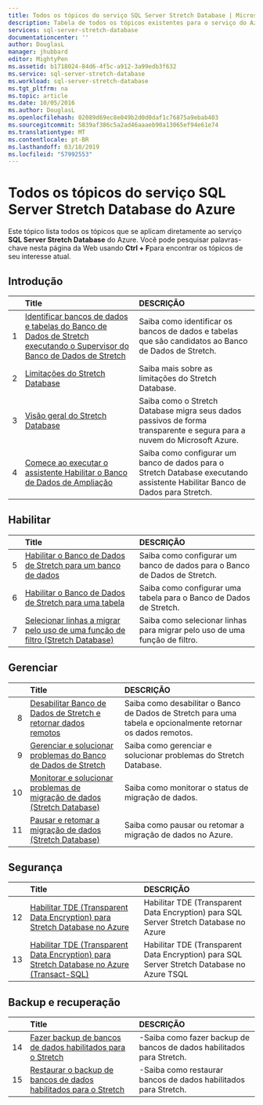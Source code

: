```yaml
---
title: Todos os tópicos do serviço SQL Server Stretch Database | Microsoft Docs
description: Tabela de todos os tópicos existentes para o serviço do Azure nomeado SQL Server Stretch Database existente em https://azure.microsoft.com/documentation/articles/, Título e descrição.
services: sql-server-stretch-database
documentationcenter: ''
author: DouglasL
manager: jhubbard
editor: MightyPen
ms.assetid: b1718024-84d6-4f5c-a912-3a99edb3f632
ms.service: sql-server-stretch-database
ms.workload: sql-server-stretch-database
ms.tgt_pltfrm: na
ms.topic: article
ms.date: 10/05/2016
ms.author: DouglasL
ms.openlocfilehash: 02089d69ec8e049b2d0d0daf1c76875a9ebab403
ms.sourcegitcommit: 5839af386c5a2ad46aaaeb90a13065ef94e61e74
ms.translationtype: MT
ms.contentlocale: pt-BR
ms.lasthandoff: 03/18/2019
ms.locfileid: "57992553"
---
```

# <a name="all-topics-for-azure-sql-server-stretch-database-service"></a>Todos os tópicos do serviço SQL Server Stretch Database do Azure
Este tópico lista todos os tópicos que se aplicam diretamente ao serviço **SQL Server Stretch Database** do Azure. Você pode pesquisar palavras-chave nesta página da Web usando **Ctrl + F**para encontrar os tópicos de seu interesse atual.

## <a name="get-started"></a>Introdução
| &nbsp; | Title | DESCRIÇÃO |
| ---:|:--- |:--- |
| 1 |[Identificar bancos de dados e tabelas do Banco de Dados de Stretch executando o Supervisor do Banco de Dados de Stretch](sql-server-stretch-database-identify-databases.md) |Saiba como identificar os bancos de dados e tabelas que são candidatos ao Banco de Dados de Stretch. |
| 2 |[Limitações do Stretch Database](sql-server-stretch-database-limitations.md) |Saiba mais sobre as limitações do Stretch Database. |
| 3 |[Visão geral do Stretch Database](sql-server-stretch-database-overview.md) |Saiba como o Stretch Database migra seus dados passivos de forma transparente e segura para a nuvem do Microsoft Azure. |
| 4 |[Comece ao executar o assistente Habilitar o Banco de Dados de Ampliação](sql-server-stretch-database-wizard.md) |Saiba como configurar um banco de dados para o Stretch Database executando assistente Habilitar Banco de Dados para Stretch. |

## <a name="enable"></a>Habilitar
| &nbsp; | Title | DESCRIÇÃO |
| ---:|:--- |:--- |
| 5 |[Habilitar o Banco de Dados de Stretch para um banco de dados](sql-server-stretch-database-enable-database.md) |Saiba como configurar um banco de dados para o Banco de Dados de Stretch. |
| 6 |[Habilitar o Banco de Dados de Stretch para uma tabela](sql-server-stretch-database-enable-table.md) |Saiba como configurar uma tabela para o Banco de Dados de Stretch. |
| 7 |[Selecionar linhas a migrar pelo uso de uma função de filtro (Stretch Database)](sql-server-stretch-database-predicate-function.md) |Saiba como selecionar linhas para migrar pelo uso de uma função de filtro. |

## <a name="manage"></a>Gerenciar
| &nbsp; | Title | DESCRIÇÃO |
| ---:|:--- |:--- |
| 8 |[Desabilitar Banco de Dados de Stretch e retornar dados remotos](sql-server-stretch-database-disable.md) |Saiba como desabilitar o Banco de Dados de Stretch para uma tabela e opcionalmente retornar os dados remotos. |
| 9 |[Gerenciar e solucionar problemas do Banco de Dados de Stretch](sql-server-stretch-database-manage.md) |Saiba como gerenciar e solucionar problemas do Stretch Database. |
| 10 |[Monitorar e solucionar problemas de migração de dados (Stretch Database)](sql-server-stretch-database-monitor.md) |Saiba como monitorar o status de migração de dados. |
| 11 |[Pausar e retomar a migração de dados (Stretch Database)](sql-server-stretch-database-pause.md) |Saiba como pausar ou retomar a migração de dados no Azure. |

## <a name="security"></a>Segurança
| &nbsp; | Title | DESCRIÇÃO |
| ---:|:--- |:--- |
| 12 |[Habilitar TDE (Transparent Data Encryption) para Stretch Database no Azure](sql-server-stretch-database-encryption-tde.md) |Habilitar TDE (Transparent Data Encryption) para SQL Server Stretch Database no Azure |
| 13 |[Habilitar TDE (Transparent Data Encryption) para Stretch Database no Azure (Transact-SQL)](sql-server-stretch-database-tde-tsql.md) |Habilitar TDE (Transparent Data Encryption) para SQL Server Stretch Database no Azure TSQL |

## <a name="backup-and-recovery"></a>Backup e recuperação
| &nbsp; | Title | DESCRIÇÃO |
| ---:|:--- |:--- |
| 14 |[Fazer backup de bancos de dados habilitados para o Stretch](sql-server-stretch-database-backup.md) |\-Saiba como fazer backup de bancos de dados habilitados para Stretch. |
| 15 |[Restaurar o backup de bancos de dados habilitados para o Stretch](sql-server-stretch-database-restore.md) |\-Saiba como restaurar bancos de dados habilitados para Stretch. |

